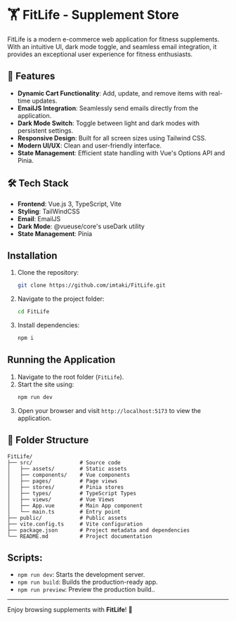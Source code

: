 # 🏋️ FitLife - Supplement Store

FitLife is a modern e-commerce web application for fitness supplements. With an intuitive UI, dark mode toggle, and seamless email integration, it provides an exceptional user experience for fitness enthusiasts.

## 🚀 Features

- **Dynamic Cart Functionality**: Add, update, and remove items with real-time updates.
- **EmailJS Integration**:  Seamlessly send emails directly from the application.
- **Dark Mode Switch**: Toggle between light and dark modes with persistent settings.
- **Responsive Design**: Built for all screen sizes using Tailwind CSS.
- **Modern UI/UX**: Clean and user-friendly interface.
- **State Management**: Efficient state handling with Vue's Options API and Pinia.

## 🛠️ Tech Stack

- **Frontend**: Vue.js 3, TypeScript, Vite
- **Styling**: TailWindCSS
- **Email**: EmailJS
- **Dark Mode**: @vueuse/core's useDark utility
- **State Management**: Pinia

## Installation

1. Clone the repository:
   ```bash
   git clone https://github.com/imtaki/FitLife.git
   ```

2. Navigate to the project folder:
   ```bash
   cd FitLife
   ```

3. Install dependencies:
   ```bash
   npm i 
   ```
## Running the Application

1. Navigate to the root folder (`FitLife`).
2. Start the site using:
   ```bash
   npm run dev
   ```
3. Open your browser and visit `http://localhost:5173` to view the application.

## 📂 Folder Structure

```plaintext
FitLife/
├── src/               # Source code
│   ├── assets/        # Static assets
│   ├── components/    # Vue components
│   ├── pages/         # Page views
│   ├── stores/        # Pinia stores
│   ├── types/         # TypeScript Types
│   ├── views/         # Vue Views
│   ├── App.vue        # Main App component
│   └── main.ts        # Entry point
├── public/            # Public assets
├── vite.config.ts     # Vite configuration
├── package.json       # Project metadata and dependencies
└── README.md          # Project documentation
```

## Scripts:
  - `npm run dev`: Starts the  development server.
  - `npm run build`: Builds the production-ready app.
  - `npm run preview`: Preview the production build..

---

Enjoy browsing supplements with **FitLife**! 💪
